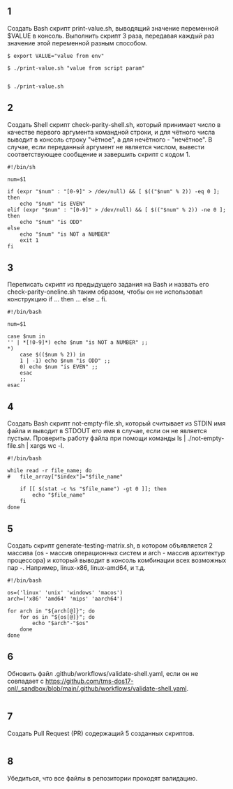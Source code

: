## 1

Создать Bash скрипт print-value.sh, выводящий значение переменной $VALUE в консоль. Выполнить скрипт 3 раза, передавая каждый раз значение этой переменной разным способом.

```
$ export VALUE="value from env"

$ ./print-value.sh "value from script param"


$ ./print-value.sh
```


## 2

Создать Shell скрипт check-parity-shell.sh, который принимает число в качестве первого аргумента командной строки, и для чётного числа выводит в консоль строку "чётное", а для нечётного - "нечётное". В случае, если переданный аргумент не является числом, вывести соответствующее сообщение и завершить скрипт с кодом 1.

```
#!/bin/sh

num=$1

if (expr "$num" : "[0-9]" > /dev/null) && [ $(("$num" % 2)) -eq 0 ]; then
	echo "$num" "is EVEN"
elif (expr "$num" : "[0-9]" > /dev/null) && [ $(("$num" % 2)) -ne 0 ]; then
	echo "$num" "is ODD"
else
	echo "$num" "is NOT a NUMBER"
	exit 1
fi

```


## 3

Переписать скрипт из предыдущего задания на Bash и назвать его check-parity-oneline.sh таким образом, чтобы он не использовал конструкцию if ... then ... else .. fi.

```
#!/bin/bash

num=$1

case $num in
'' | *[!0-9]*) echo $num "is NOT a NUMBER" ;;
*)
	case $(($num % 2)) in
	1 | -1) echo $num "is ODD" ;;
	0) echo $num "is EVEN" ;;
	esac
	;;
esac
```


## 4

Создать Bash скрипт not-empty-file.sh, который считывает из STDIN имя файла и выводит в STDOUT его имя в случае, если он не является пустым. Проверить работу файла при помощи команды ls | ./not-empty-file.sh | xargs wc -l.

```
#!/bin/bash

while read -r file_name; do
#	file_array["$index"]="$file_name"

	if [[ $(stat -c %s "$file_name") -gt 0 ]]; then
		echo "$file_name"
	fi
done
```


## 5

Создать скрипт generate-testing-matrix.sh, в котором объявляется 2 массива (os - массив операционных систем и arch - массив архитектур процессора) и который выводит в консоль комбинации всех возможных пар <OS>-<ARCH>. Например, linux-x86, linux-amd64, и т.д.

```
#!/bin/bash

os=('linux' 'unix' 'windows' 'macos')
arch=('x86' 'amd64' 'mips' 'aarch64')

for arch in "${arch[@]}"; do
	for os in "${os[@]}"; do
		echo "$arch"-"$os"
	done
done
```


## 6

Обновить файл .github/workflows/validate-shell.yaml, если он не совпадает с https://github.com/tms-dos17-onl/_sandbox/blob/main/.github/workflows/validate-shell.yaml.

```
```


## 7

Создать Pull Request (PR) содержащий 5 созданных скриптов.

```
```


## 8

Убедиться, что все файлы в репозитории проходят валидацию.

```
```